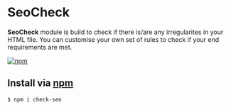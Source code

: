 # SeoCheck

**SeoCheck** module is build to check if there is/are any irregularites in your HTML file. You can customise your own set of rules to check if your end requirements are met.

[![npm](https://img.shields.io/npm/v/vcf.svg?style=flat-square)](https://npmjs.com/package/check-seo)

## Install via [npm](https://npmjs.com)

```sh
$ npm i check-seo
```